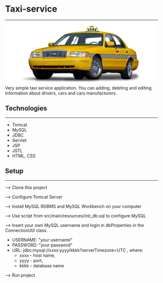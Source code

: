 # Taxi-service
***
![taxi logo](taxi_logo.png)
Very simple taxi service application. 
You can adding, deleting and editing information 
about drivers, cars and cars manufacturers.
## Technologies
***
* Tomcat
* MySQL
* JDBC
* Servlet
* JSP
* JSTL
* HTML, CSS

## Setup
***
--> Clone this project

--> Configure Tomcat Server

--> Install MySQL RDBMS and MySQL Workbench on your computer

--> Use script from src/main/resources/init_db.sql to configure MySQL

--> Insert your own MySQL username and login in dbProperties in the ConnectionUtil class.
- USERNAME: "your username"
- PASSWORD: "your password"
- URL: jdbc:mysql://xxxx:yyyy/kkkk?serverTimezone=UTC , where:
    * xxxx - host name,
    * yyyy - port,
    * kkkk - database name
    
--> Run project
